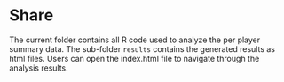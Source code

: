 # Share

The current folder contains all R code used to analyze the per player summary data. The sub-folder `results` contains the generated results as html files. Users can open the index.html file to navigate through the analysis results.
